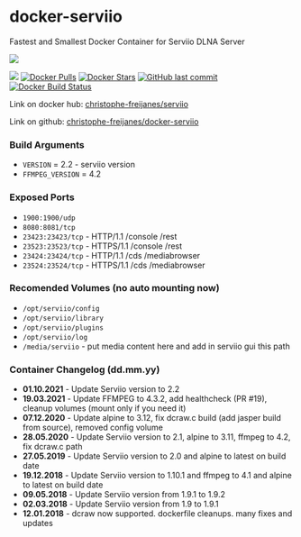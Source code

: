 # docker-serviio
Fastest and Smallest Docker Container for Serviio DLNA Server

[![](http://serviio.org/images/serviio.png)](http://serviio.org/) 

[![](https://images.microbadger.com/badges/image/cfreijanes/serviio.svg)](https://microbadger.com/images/cfreijanes/serviio) [![Docker Pulls](https://img.shields.io/docker/pulls/cfreijanes/serviio.svg)](https://hub.docker.com/r/cfreijanes/serviio/) [![Docker Stars](https://img.shields.io/docker/stars/cfreijanes/serviio.svg)](https://hub.docker.com/r/cfreijanes/serviio/) [![GitHub last commit](https://img.shields.io/github/last-commit/christophe-freijanes/docker-serviio.svg)](https://github.com/christophe-freijanes/docker-serviio) [![Docker Build Status](https://img.shields.io/docker/build/cfreijanes/serviio.svg)](https://hub.docker.com/r/cfreijanes/serviio/)
  
Link on docker hub: [christophe-freijanes/serviio](https://hub.docker.com/r/cfreijanes/serviio/)

Link on github: [christophe-freijanes/docker-serviio](https://github.com/christophe-freijanes/docker-serviio)

### Build Arguments
 - `VERSION` = 2.2 - serviio version
 - `FFMPEG_VERSION` = 4.2

### Exposed Ports
 - `1900:1900/udp`
 - `8080:8081/tcp`
 - `23423:23423/tcp` - HTTP/1.1 /console /rest
 - `23523:23523/tcp` - HTTPS/1.1 /console /rest
 - `23424:23424/tcp` - HTTP/1.1 /cds /mediabrowser
 - `23524:23524/tcp` - HTTPS/1.1 /cds /mediabrowser

### Recomended Volumes (no auto mounting now)
 - `/opt/serviio/config`
 - `/opt/serviio/library`
 - `/opt/serviio/plugins`
 - `/opt/serviio/log`
 - `/media/serviio` - put media content here and add in serviio gui this path

### Container Changelog (dd.mm.yy)
 - **01.10.2021** - Update Serviio version to 2.2
 - **19.03.2021** - Update FFMPEG to 4.3.2, add healthcheck (PR #19), cleanup volumes (mount only if you need it)
 - **07.12.2020** - Update alpine to 3.12, fix dcraw.c build (add jasper build from source), removed config volume
 - **28.05.2020** - Update Serviio version to 2.1, alpine to 3.11, ffmpeg to 4.2, fix dcraw.c path
 - **27.05.2019** - Update Serviio version to 2.0 and alpine to latest on build date
 - **19.12.2018** - Update Serviio version to 1.10.1 and ffmpeg to 4.1 and alpine to latest on build date
 - **09.05.2018** - Update Serviio version from 1.9.1 to 1.9.2
 - **02.03.2018** - Update Serviio version from 1.9 to 1.9.1
 - **12.01.2018** - dcraw now supported. dockerfile cleanups. many fixes and updates

